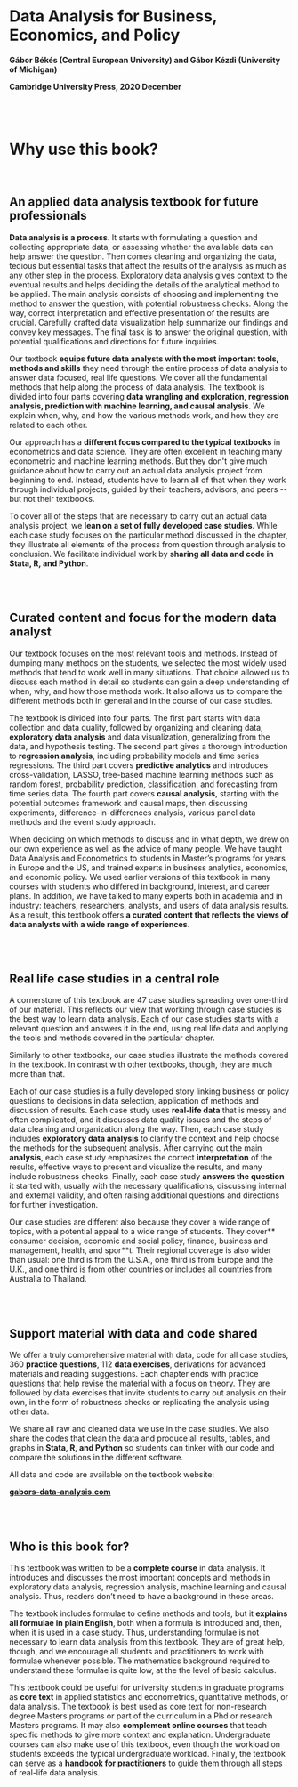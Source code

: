 # Data Analysis for Business, Economics, and Policy
**Gábor Békés (Central European University) and Gábor Kézdi (University of Michigan)**

**Cambridge University Press, 2020 December**

<br>
<br>

# Why use this book?
<br>


## An applied data analysis textbook for future professionals

**Data analysis is a process**. It starts with formulating a question and collecting appropriate data, or assessing whether the available data can help answer the question. Then comes cleaning and organizing the data, tedious but essential tasks that affect the results of the analysis as much as any other step in the process. Exploratory data analysis gives context to the eventual results and helps deciding the details of the analytical method to be applied. The main analysis consists of choosing and implementing the method to answer the question, with potential robustness checks. Along the way, correct interpretation and effective presentation of the results are crucial. Carefully crafted data visualization help summarize our findings and convey key messages. The final task is to answer the original question, with potential qualifications and directions for future inquiries.

Our textbook **equips future data analysts with the most important tools, methods and skills** they need through the entire process of data analysis to answer data focused, real life questions. We cover all the fundamental methods that help along the process of data analysis. The textbook is divided into four parts covering **data wrangling and exploration, regression analysis, prediction with machine learning, and causal analysis**. We explain when, why, and how the various methods work, and how they are related to each other.

Our approach has a **different focus compared to the typical textbooks** in econometrics and data science. They are often excellent in teaching many econometric and machine learning methods. But they don't give much guidance about how to carry out an actual data analysis project from beginning to end. Instead, students have to learn all of that when they work through individual projects, guided by their teachers, advisors, and peers -- but not their textbooks.

To cover all of the steps that are necessary to carry out an actual data analysis project, we **lean on a set of fully developed case studies**. While each case study focuses on the particular method discussed in the chapter, they illustrate all elements of the process from question through analysis to conclusion. We facilitate individual work by **sharing all data and code in Stata, R, and Python**.

<br>
<br>


## Curated content and focus for the modern data analyst

Our textbook focuses on the most relevant tools and methods. Instead of dumping many methods on the students, we selected the most widely used methods that tend to work well in many situations. That choice allowed us to discuss each method in detail so students can gain a deep understanding of when, why, and how those methods work. It also allows us to compare the different methods both in general and in the course of our case studies.

The textbook is divided into four parts. The first part starts with data collection and data quality, followed by organizing and cleaning data, **exploratory data analysis** and data visualization, generalizing from the data, and hypothesis  testing. The second part gives a thorough introduction to **regression analysis**, including probability models and time series regressions. The third part covers **predictive analytics** and introduces cross-validation, LASSO, tree-based machine learning methods such as random forest, probability prediction, classification, and forecasting from time series data. The fourth part covers **causal analysis**, starting with the potential outcomes framework and causal maps, then discussing experiments, difference-in-differences analysis, various panel data methods and the event study approach.

When deciding on which methods to discuss and in what depth, we drew on our own experience as well as the advice of many people. We have taught Data Analysis and Econometrics to students in Master’s programs for years in Europe and the US, and trained experts in business analytics, economics, and economic policy. We used earlier versions of this textbook in many courses with students who differed in background, interest, and career plans. In addition, we have talked to many experts both in academia and in industry: teachers, researchers, analysts, and users of data analysis results. As a result, this textbook offers **a curated content that reflects the views of data analysts with a wide range of experiences**.

<br>
<br>


## Real life case studies in a central role

A cornerstone of this textbook are 47 case studies spreading over one-third of our material. This reflects our view that working through case studies is the best way to learn data analysis. Each of our case studies starts with a relevant question and answers it in the end, using real life data and applying the tools and methods covered in the particular chapter.

Similarly to other textbooks, our case studies illustrate the methods covered in the textbook. In contrast with other textbooks, though, they are much more than that.

Each of our case studies is a fully developed story linking business or policy questions to decisions in data selection, application of methods and discussion of results. Each case study uses **real-life data** that is messy and often complicated, and it discusses data quality issues and the steps of data cleaning and organization along the way. Then, each case study includes **exploratory data analysis** to clarify the context and help choose the methods for the subsequent analysis. After carrying out the main **analysis**, each case study emphasizes the correct **interpretation** of the results, effective ways to present and visualize the results, and many include robustness checks. Finally, each case study **answers the question** it started with, usually with the necessary qualifications, discussing internal and external validity, and often raising additional questions and directions for further investigation.

Our case studies are different also because they cover a wide range of topics, with a potential appeal to a wide range of students. They cover** consumer decision, economic and social policy, finance, business and management, health, and spor**t. Their regional coverage is also wider than usual: one third is from the U.S.A., one third is from Europe and the U.K., and one third is from other countries or includes all countries from Australia to Thailand.

<br>
<br>


## Support material with data and code shared
We offer a truly comprehensive material with data, code for all case studies, 360 **practice questions**, 112 **data exercises**, derivations for advanced materials and reading suggestions. Each chapter ends with practice questions that help revise the material with a focus on theory. They are followed by data exercises that invite students to carry out analysis on their own, in the form of robustness checks or replicating the analysis using other data.

We share all raw and cleaned data we use in the case studies. We also share the codes that clean the data and produce all results, tables, and graphs in **Stata, R, and Python** so students can tinker with our code and compare the solutions in the different software.

All data and code are available on the textbook website:

**[gabors-data-analysis.com](http://gabors-data-analysis.com)**

<br>
<br>


## Who is this book for?

This textbook was written to be a **complete course** in data analysis. It introduces and discusses the most important concepts and methods in exploratory data analysis, regression analysis, machine learning and causal analysis. Thus, readers don’t need to have a background in those areas.

The textbook includes formulae to define methods and tools, but it **explains all formulae in plain English**, both when a formula is introduced and, then, when it is used in a case study. Thus, understanding formulae is not necessary to learn data analysis from this textbook. They are of great help, though, and we encourage all students and practitioners to work with formulae whenever possible. The mathematics background required to understand these formulae is quite low, at the the level of basic calculus.

This textbook could be useful for university students in graduate programs as **core text** in applied statistics and econometrics, quantitative methods, or data analysis. The textbook is best used as core text for non-research degree Masters programs or part of the curriculum in a Phd or research Masters programs. It may also **complement online courses** that teach specific methods to give more context and explanation. Undergraduate courses can also make use of this textbook, even though the workload on students exceeds the typical undergraduate workload. Finally, the textbook can serve as a **handbook for practitioners** to guide them through all steps of real-life data analysis.
